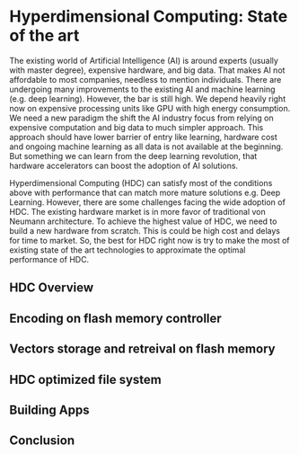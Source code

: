 # Hyperdimensional Computing: State of the art
The existing world of Artificial Intelligence (AI) is around experts (usually with master degree), expensive hardware, and big data. That makes AI not affordable to most companies, needless to mention individuals. There are undergoing many improvements to the existing AI and machine learning (e.g. deep learning). However, the bar is still high. We depend heavily right now on expensive processing units like GPU with high energy consumption. We need a new paradigm the shift the AI industry focus from relying on expensive computation and big data to much simpler approach. This approach should have lower barrier of entry like learning, hardware cost and ongoing machine learning as all data is not available at the beginning. But something we can learn from the deep learning revolution, that hardware accelerators can boost the adoption of AI solutions.

Hyperdimensional Computing (HDC) can satisfy most of the conditions above with performance that can match more mature solutions e.g. Deep Learning. However, there are some challenges facing the wide adoption of HDC. The existing hardware market is in more favor of traditional von Neumann architecture. To achieve the highest value of HDC, we need to build a new hardware from scratch. This is could be high cost and delays for time to market. So, the best for HDC right now is try to make the most of existing state of the art technologies to approximate the optimal performance of HDC.

## HDC Overview

## Encoding on flash memory controller

## Vectors storage and retreival on flash memory

## HDC optimized file system

## Building Apps

## Conclusion
